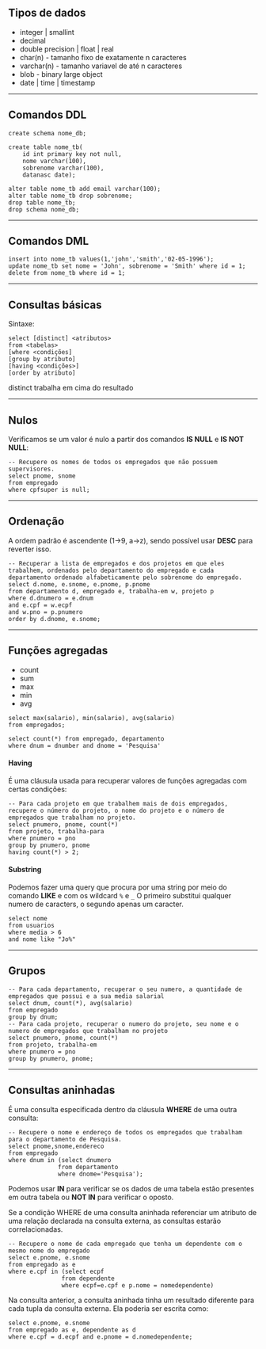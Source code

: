 ## Tipos de dados
- integer | smallint
- decimal
- double precision | float | real
- char(n) - tamanho fixo de exatamente n caracteres
- varchar(n) - tamanho variavel de até n caracteres
- blob - binary large object
- date | time | timestamp
___
## Comandos DDL
```mysql
create schema nome_db;

create table nome_tb(
	id int primary key not null,
	nome varchar(100),
	sobrenome varchar(100),
	datanasc date);

alter table nome_tb add email varchar(100);
alter table nome_tb drop sobrenome;
drop table nome_tb;
drop schema nome_db;
```
___
## Comandos DML
```mysql
insert into nome_tb values(1,'john','smith','02-05-1996');
update nome_tb set nome = 'John', sobrenome = 'Smith' where id = 1;
delete from nome_tb where id = 1;
```
___
## Consultas básicas
Sintaxe:
```mysql
select [distinct] <atributos>
from <tabelas>
[where <condições]
[group by atributo]
[having <condições>]
[order by atributo]
```
distinct trabalha em cima do resultado
___
## Nulos
Verificamos se um valor é nulo a partir dos comandos **IS NULL** e **IS NOT NULL**:
```mysql
-- Recupere os nomes de todos os empregados que não possuem supervisores.
select pnome, snome
from empregado
where cpfsuper is null;
```
___
## Ordenação
A ordem padrão é ascendente (1->9, a->z), sendo possível usar **DESC** para reverter isso.
```mysql
-- Recuperar a lista de empregados e dos projetos em que eles trabalhem, ordenados pelo departamento do empregado e cada departamento ordenado alfabeticamente pelo sobrenome do empregado.
select d.nome, e.snome, e.pnome, p.pnome
from departamento d, empregado e, trabalha-em w, projeto p
where d.dnumero = e.dnum
and e.cpf = w.ecpf
and w.pno = p.pnumero
order by d.dnome, e.snome;
```
___
## Funções agregadas
- count
- sum
- max
- min
- avg
```mysql
select max(salario), min(salario), avg(salario)
from empregados;

select count(*) from empregado, departamento 
where dnum = dnumber and dnome = 'Pesquisa'
```
#### Having
É uma cláusula usada para recuperar valores de funções agregadas com certas condições:
```mysql
-- Para cada projeto em que trabalhem mais de dois empregados, recupere o número do projeto, o nome do projeto e o número de empregados que trabalham no projeto.
select pnumero, pnome, count(*)
from projeto, trabalha-para
where pnumero = pno
group by pnumero, pnome
having count(*) > 2;
```
#### Substring
Podemos fazer uma query que procura por uma string por meio do comando **LIKE** e com os wildcard `%` e `_`
O primeiro substitui qualquer numero de caracters, o segundo apenas um caracter. 
```mysql
select nome
from usuarios
where media > 6
and nome like "Jo%"
```
___
## Grupos
```mysql
-- Para cada departamento, recuperar o seu numero, a quantidade de empregados que possui e a sua media salarial
select dnum, count(*), avg(salario)
from empregado
group by dnum;
-- Para cada projeto, recuperar o numero do projeto, seu nome e o numero de empregados que trabalham no projeto
select pnumero, pnome, count(*)
from projeto, trabalha-em
where pnumero = pno
group by pnumero, pnome;
```
___
## Consultas aninhadas
É uma consulta especificada dentro da cláusula **WHERE** de uma outra consulta:
```mysql
-- Recupere o nome e endereço de todos os empregados que trabalham para o departamento de Pesquisa.
select pnome,snome,endereco
from empregado
where dnum in (select dnumero
			  from departamento
			  where dnome='Pesquisa');
```
Podemos usar **IN** para verificar se os dados  de uma tabela estão presentes em outra tabela ou **NOT IN** para verificar o oposto.

Se a condição WHERE de uma consulta aninhada referenciar um atributo de uma relação declarada na consulta externa, as consultas estarão correlacionadas.
```mysql
-- Recupere o nome de cada empregado que tenha um dependente com o mesmo nome do empregado
select e.pnome, e.snome
from empregado as e
where e.cpf in (select ecpf
			   from dependente
			   where ecpf=e.cpf e p.nome = nomedependente)
```
Na consulta anterior, a consulta aninhada tinha um resultado diferente para cada tupla da consulta externa. 
Ela poderia ser escrita como:
```mysql
select e.pnome, e.snome
from empregado as e, dependente as d
where e.cpf = d.ecpf and e.pnome = d.nomedependente;
```
